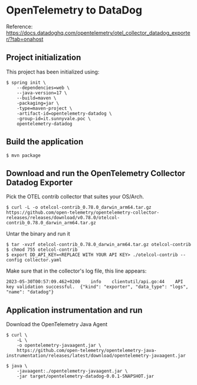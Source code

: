 # OpenTelemetry to DataDog

Reference: https://docs.datadoghq.com/opentelemetry/otel_collector_datadog_exporter/?tab=onahost

## Project initialization 

This project has been initialized using:

```console
$ spring init \
    --dependencies=web \
    --java-version=17 \
    --build=maven \
    -packaging=jar \
    -type=maven-project \
    -artifact-id=opentelemetry-datadog \
    -group-id=it.sunnyvale.poc \
    opentelemetry-datadog
```

## Build the application

```console
$ mvn package
```

## Download and run the OpenTelemetry Collector Datadog Exporter

Pick the OTEL contrib collector that suites your OS/Arch.

```console
$ curl -L -o otelcol-contrib_0.78.0_darwin_arm64.tar.gz https://github.com/open-telemetry/opentelemetry-collector-releases/releases/download/v0.78.0/otelcol-contrib_0.78.0_darwin_arm64.tar.gz
```

Untar the binary and run it 

```console
$ tar -xvzf otelcol-contrib_0.78.0_darwin_arm64.tar.gz otelcol-contrib
$ chmod 755 otelcol-contrib
$ export DD_API_KEY=<REPLACE WITH YOUR API KEY> ./otelcol-contrib --config collector.yaml
```

Make sure that in the collector's log file, this line appears:

```
2023-05-30T00:57:09.462+0200    info    clientutil/api.go:44    API key validation successful.  {"kind": "exporter", "data_type": "logs", "name": "datadog"}
```

## Application instrumentation and run

Download the OpenTelemetry Java Agent

```console
$ curl \
    -L \
    -o opentelemetry-javaagent.jar \
    https://github.com/open-telemetry/opentelemetry-java-instrumentation/releases/latest/download/opentelemetry-javaagent.jar
```

```console
$ java \
    -javaagent:./opentelemetry-javaagent.jar \
    -jar target/opentelemetry-datadog-0.0.1-SNAPSHOT.jar
 
```
